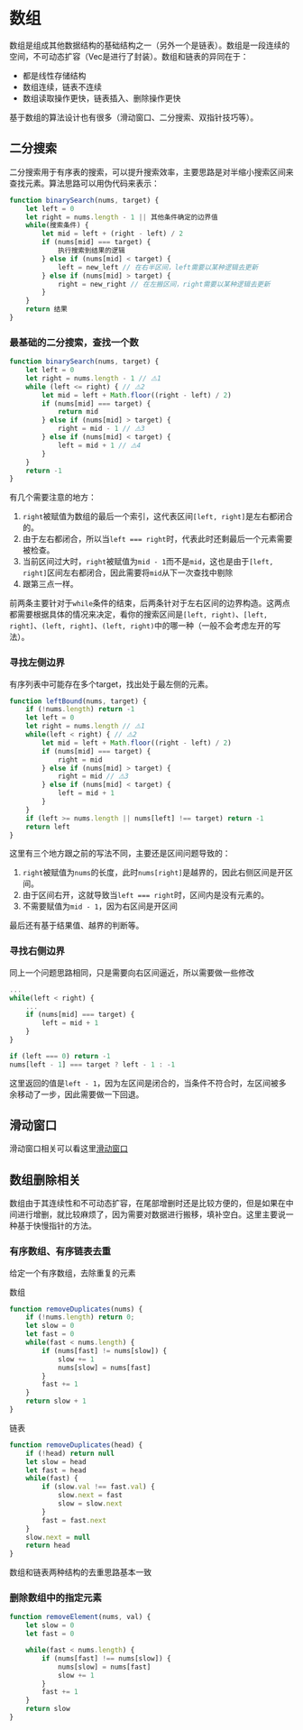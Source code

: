 # 数组

数组是组成其他数据结构的基础结构之一（另外一个是链表）。数组是一段连续的空间，不可动态扩容（Vec是进行了封装）。数组和链表的异同在于：
 - 都是线性存储结构
 - 数组连续，链表不连续
 - 数组读取操作更快，链表插入、删除操作更快

基于数组的算法设计也有很多（滑动窗口、二分搜索、双指针技巧等）。
## 二分搜索

二分搜索用于有序表的搜索，可以提升搜索效率，主要思路是对半缩小搜索区间来查找元素。算法思路可以用伪代码来表示：
```js
function binarySearch(nums, target) {
    let left = 0
    let right = nums.length - 1 || 其他条件确定的边界值
    while(搜索条件) {
        let mid = left + (right - left) / 2
        if (nums[mid] === target) {
            执行搜索到结果的逻辑
        } else if (nums[mid] < target) {
            left = new_left // 在右半区间，left需要以某种逻辑去更新
        } else if (nums[mid] > target) {
            right = new_right // 在左搬区间，right需要以某种逻辑去更新
        }
    }
    return 结果
}
```

### 最基础的二分搜索，查找一个数

```js
function binarySearch(nums, target) {
    let left = 0
    let right = nums.length - 1 // ⚠️1
    while (left <= right) { // ⚠️2
        let mid = left + Math.floor((right - left) / 2)
        if (nums[mid] === target) {
            return mid
        } else if (nums[mid] > target) {
            right = mid - 1 // ⚠️3
        } else if (nums[mid] < target) {
            left = mid + 1 // ⚠️4
        }
    }
    return -1
}
```

有几个需要注意的地方：
1. `right`被赋值为数组的最后一个索引，这代表区间`[left, right]`是左右都闭合的。
2. 由于左右都闭合，所以当`left === right`时，代表此时还剩最后一个元素需要被检查。
3. 当前区间过大时，`right`被赋值为`mid - 1`而不是`mid`，这也是由于`[left, right]`区间左右都闭合，因此需要将`mid`从下一次查找中剔除
4. 跟第三点一样。

前两条主要针对于`while`条件的结束，后两条针对于左右区间的边界构造。这两点都需要根据具体的情况来决定，看你的搜索区间是`[left, right)`、`[left, right]`、`(left, right]`、`(left, right)`中的哪一种（一般不会考虑左开的写法）。

### 寻找左侧边界

有序列表中可能存在多个target，找出处于最左侧的元素。

```js
function leftBound(nums, target) {
    if (!nums.length) return -1
    let left = 0
    let right = nums.length // ⚠️1
    while(left < right) { // ⚠️2
        let mid = left + Math.floor((right - left) / 2)
        if (nums[mid] === target) {
            right = mid
        } else if (nums[mid] > target) {
            right = mid // ⚠️3
        } else if (nums[mid] < target) {
            left = mid + 1
        }
    }
    if (left >= nums.length || nums[left] !== target) return -1
    return left
}
```

这里有三个地方跟之前的写法不同，主要还是区间问题导致的：

1. `right`被赋值为`nums`的长度，此时`nums[right]`是越界的，因此右侧区间是开区间。
2. 由于区间右开，这就导致当`left === right`时，区间内是没有元素的。
3. 不需要赋值为`mid - 1`，因为右区间是开区间

最后还有基于结果值、越界的判断等。


### 寻找右侧边界

同上一个问题思路相同，只是需要向右区间逼近，所以需要做一些修改
```js
...
while(left < right) {
    ...
    if (nums[mid] === target) {
        left = mid + 1
    }
}

if (left === 0) return -1
nums[left - 1] === target ? left - 1 : -1

```

这里返回的值是`left - 1`，因为左区间是闭合的，当条件不符合时，左区间被多余移动了一步，因此需要做一下回退。

## 滑动窗口

滑动窗口相关可以看这里[滑动窗口](/数据结构与算法/slide-window.html)

## 数组删除相关

数组由于其连续性和不可动态扩容，在尾部增删时还是比较方便的，但是如果在中间进行增删，就比较麻烦了，因为需要对数据进行搬移，填补空白。这里主要说一种基于快慢指针的方法。

### 有序数组、有序链表去重

给定一个有序数组，去除重复的元素

数组

```js
function removeDuplicates(nums) {
    if (!nums.length) return 0;
    let slow = 0
    let fast = 0
    while(fast < nums.length) {
        if (nums[fast] != nums[slow]) {
            slow += 1
            nums[slow] = nums[fast]
        }
        fast += 1
    }
    return slow + 1
} 
```

链表
```js
function removeDuplicates(head) {
    if (!head) return null
    let slow = head
    let fast = head
    while(fast) {
        if (slow.val !== fast.val) {
            slow.next = fast
            slow = slow.next
        }
        fast = fast.next
    }
    slow.next = null
    return head
}
```

数组和链表两种结构的去重思路基本一致

### 删除数组中的指定元素

```js
function removeElement(nums, val) {
    let slow = 0
    let fast = 0

    while(fast < nums.length) {
        if (nums[fast] !== nums[slow]) {
            nums[slow] = nums[fast]
            slow += 1
        }
        fast += 1
    }
    return slow
}
```